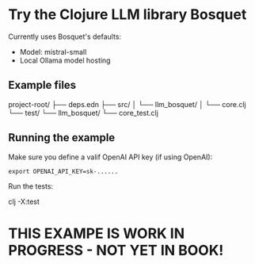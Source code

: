 # Try the Clojure LLM library Bosquet

Currently uses Bosquet's defaults:

- Model: mistral-small
- Local Ollama model hosting

## Example files

project-root/
├── deps.edn
├── src/
│   └── llm_bosquet/
│       └── core.clj
└── test/
    └── llm_bosquet/
        └── core_test.clj

## Running the example

Make sure you define a valif OpenAI API key (if using OpenAI):

    export OPENAI_API_KEY=sk-......

Run the tests:

   clj -X:test

# THIS EXAMPE IS WORK IN PROGRESS - NOT YET IN BOOK!

